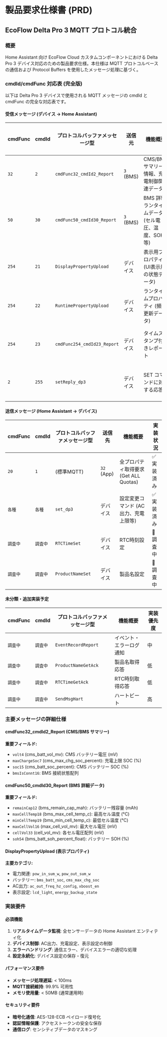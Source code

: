 # 製品要求仕様書 (PRD)

## EcoFlow Delta Pro 3 MQTT プロトコル統合

### 概要

Home Assistant 向け EcoFlow Cloud カスタムコンポーネントにおける Delta Pro 3 デバイス対応のための製品要求仕様。本仕様は MQTT プロトコルベースの通信および Protocol Buffers を使用したメッセージ処理に基づく。

### cmdId/cmdFunc 対応表 (完全版)

以下は Delta Pro 3 デバイスで使用される MQTT メッセージの cmdId と cmdFunc の完全な対応表です。

#### 受信メッセージ (デバイス → Home Assistant)

| cmdFunc | cmdId | プロトコルバッファメッセージ型 | 送信元 | 機能概要 | 実装状況 |
|---------|-------|---------------------------|--------|----------|----------|
| `32` | `2` | `cmdFunc32_cmdId2_Report` | `3` (BMS) | CMS/BMS サマリー情報、充電制御関連データ | ✅ 実装済み |
| `50` | `30` | `cmdFunc50_cmdId30_Report` | `3` (BMS) | BMS 詳細ランタイムデータ (セル電圧、温度、SOH等) | ✅ 実装済み |
| `254` | `21` | `DisplayPropertyUpload` | デバイス | 表示用プロパティ (UI表示用の状態データ) | ✅ 実装済み |
| `254` | `22` | `RuntimePropertyUpload` | デバイス | ランタイムプロパティ (頻繁更新データ) | ✅ 実装済み |
| `254` | `23` | `cmdFunc254_cmdId23_Report` | デバイス | タイムスタンプ付きレポート | ✅ 実装済み |
| `2` | `255` | `setReply_dp3` | デバイス | SET コマンドに対する応答 | ✅ 実装済み |

#### 送信メッセージ (Home Assistant → デバイス)

| cmdFunc | cmdId | プロトコルバッファメッセージ型 | 送信先 | 機能概要 | 実装状況 |
|---------|-------|---------------------------|--------|----------|----------|
| `20` | `1` | (標準MQTT) | `32` (App) | 全プロパティ取得要求 (Get ALL Quotas) | ✅ 実装済み |
| `各種` | `各種` | `set_dp3` | デバイス | 設定変更コマンド (AC出力、充電上限等) | ✅ 実装済み |
| `調査中` | `調査中` | `RTCTimeSet` | デバイス | RTC時刻設定 | 🔄 調査中 |
| `調査中` | `調査中` | `ProductNameSet` | デバイス | 製品名設定 | 🔄 調査中 |

#### 未分類・追加実装予定

| cmdFunc | cmdId | プロトコルバッファメッセージ型 | 機能概要 | 実装優先度 |
|---------|-------|---------------------------|----------|------------|
| `調査中` | `調査中` | `EventRecordReport` | イベント・エラーログ通知 | 中 |
| `調査中` | `調査中` | `ProductNameGetAck` | 製品名取得応答 | 低 |
| `調査中` | `調査中` | `RTCTimeGetAck` | RTC時刻取得応答 | 低 |
| `調査中` | `調査中` | `SendMsgHart` | ハートビート | 高 |

### 主要メッセージの詳細仕様

#### cmdFunc32_cmdId2_Report (CMS/BMS サマリー)

**重要フィールド:**
- `volt4` (cms_batt_vol_mv): CMS バッテリー電圧 (mV)
- `maxChargeSoc7` (cms_max_chg_soc_percent): 充電上限 SOC (%)
- `soc15` (cms_batt_soc_percent): CMS バッテリー SOC (%)
- `bmsIsConnt16`: BMS 接続状態配列

#### cmdFunc50_cmdId30_Report (BMS 詳細データ)

**重要フィールド:**
- `remainCap12` (bms_remain_cap_mah): バッテリー残容量 (mAh)
- `maxCellTemp18` (bms_max_cell_temp_c): 最高セル温度 (°C)
- `minCellTemp19` (bms_min_cell_temp_c): 最低セル温度 (°C)
- `maxCellVol16` (max_cell_vol_mv): 最大セル電圧 (mV)
- `cellVol33` (cell_vol_mv): 各セル電圧配列 (mV)
- `soh54` (bms_batt_soh_percent_float): バッテリー SOH (%)

#### DisplayPropertyUpload (表示プロパティ)

**主要カテゴリ:**
- 電力関連: `pow_in_sum_w`, `pow_out_sum_w`
- バッテリー: `bms_batt_soc`, `cms_max_chg_soc`
- AC出力: `ac_out_freq_hz_config`, `xboost_en`
- 表示設定: `lcd_light`, `energy_backup_state`

### 実装要件

#### 必須機能
1. **リアルタイムデータ監視**: 全センサーデータの Home Assistant エンティティ化
2. **デバイス制御**: AC出力、充電設定、表示設定の制御
3. **エラーハンドリング**: 通信エラー、デバイスエラーの適切な処理
4. **設定永続化**: デバイス設定の保存・復元

#### パフォーマンス要件
- **メッセージ処理遅延**: < 100ms
- **MQTT接続維持**: 99.9% 可用性
- **メモリ使用量**: < 50MB (通常運用時)

#### セキュリティ要件
- **暗号化通信**: AES-128-ECB ペイロード復号化
- **認証情報保護**: アクセストークンの安全な保存
- **通信ログ**: センシティブデータのマスキング